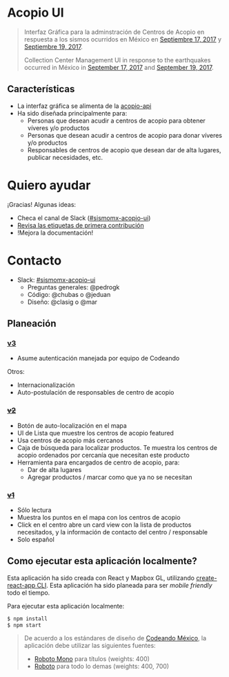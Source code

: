 # Acopio UI

> Interfaz Gráfica para la adminstración de Centros de Acopio en respuesta a los sismos ocurridos en México en [Septiembre 17, 2017](https://es.wikipedia.org/wiki/Terremoto_del_sureste_de_M%C3%A9xico_de_2017) y [Septiembre 19, 2017](https://es.wikipedia.org/wiki/Terremoto_de_Puebla_de_2017). 
> 
> Collection Center Management UI in response to the earthquakes occurred in México in [September 17, 2017](https://en.wikipedia.org/wiki/2017_Chiapas_earthquake) and [September 19, 2017](https://en.wikipedia.org/wiki/2017_Central_Mexico_earthquake).

## Características

- La interfaz gráfica se alimenta de la [acopio-api](https://github.com/Skycatch/acopio-api)
- Ha sido diseñada principalmente para:
  - Personas que desean acudir a centros de acopio para obtener víveres y/o productos
  - Personas que desean acudir a centros de acopio para donar víveres y/o productos
  - Responsables de centros de acopio que desean dar de alta lugares, publicar necesidades, etc.

# Quiero ayudar

¡Gracias! Algunas ideas:

- Checa el canal de Slack ([#sismomx-acopio-ui](https://codeandomexico.slack.com/messages/sismomx-acopio-ui))
- [Revisa las etiquetas de primera contribución](https://github.com/Skycatch/acopio-ui/issues?q=is%3Aopen+is%3Aissue+label%3A%22buen+primer+issue%22)
- !Mejora la documentación!

# Contacto

- Slack: [#sismomx-acopio-ui](https://codeandomexico.slack.com/messages/sismomx-acopio-ui)
  - Preguntas generales: @pedrogk
  - Código: @chubas o @jeduan
  - Diseño: @clasig o @mar

## Planeación

### [v3](https://github.com/Skycatch/acopio-ui/milestone/3)
- Asume autenticación manejada por equipo de Codeando

Otros:
- Internacionalización
- Auto-postulación de responsables de centro de acopio

### ~~[v2](https://github.com/Skycatch/acopio-ui/milestone/2)~~
- Botón de auto-localización en el mapa
- UI de Lista que muestre los centros de acopio featured
- Usa centros de acopio más cercanos
- Caja de búsqueda para localizar productos. Te muestra los centros de acopio ordenados por cercanía que necesitan este producto
- Herramienta para encargados de centro de acopio, para:
  - Dar de alta lugares
  - Agregar productos / marcar como que ya no se necesitan

### [~~v1~~](https://github.com/Skycatch/acopio-ui/milestone/1?closed=1)
- Sólo lectura
- Muestra los puntos en el mapa con los centros de acopio
- Click en el centro abre un card view con la lista de productos necesitados, y la información de contacto del centro / responsable
- Solo español

## Como ejecutar esta aplicación localmente?

Esta aplicación ha sido creada con React y Mapbox GL, utilizando [create-react-app CLI](https://github.com/facebookincubator/create-react-app/blob/master/packages/react-scripts/template/README.md#developing-components-in-isolation). Esta aplicación ha sido planeada para ser _mobile friendly_ todo el tiempo.

Para ejecutar esta aplicación localmente:

```bash
$ npm install
$ npm start
```

> De acuerdo a los estándares de diseño de [Codeando México](http://www.codeandomexico.org), la aplicación debe utilizar las siguientes fuentes:
> 
> - [Roboto Mono](https://fonts.google.com/specimen/Roboto+Mono) para títulos (weights: 400)
> - [Roboto](https://fonts.google.com/specimen/Roboto) para todo lo demas (weights: 400, 700)
